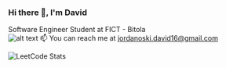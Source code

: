 ### Hi there 👋, I'm David
Software Engineer Student at FICT - Bitola <br> ![alt text]([http://url/to/img.png](https://images.emojiterra.com/google/noto-emoji/unicode-15.1/color/1024px/1f1f2-1f1f0.png))
📫 You can reach me at jordanoski.david16@gmail.com
<!--
**jordanoskidavid/jordanoskidavid** is a ✨ _special_ ✨ repository because its `README.md` (this file) appears on your GitHub profile.

Here are some ideas to get you started:

- 🔭 I’m currently working on ...
- 🌱 I’m currently learning ...
- 👯 I’m looking to collaborate on ...
- 🤔 I’m looking for help with ...
- 💬 Ask me about ...
- 📫 Reach me
- 😄 Pronouns: ...
- ⚡ Fun fact: ...
-->
![LeetCode Stats](https://leetcard.jacoblin.cool/jordanoskidavid?theme=dark&font=Noto%20Sans%20Meetei%20Mayek)
